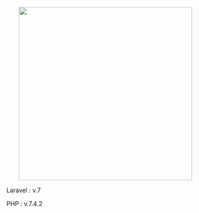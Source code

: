<p align="center"><img src="https://res.cloudinary.com/dtfbvvkyp/image/upload/v1566331377/laravel-logolockup-cmyk-red.svg" width="400"></p>


   <ol> Laravel : v.7 </ol>
    <ol> PHP : v.7.4.2 </ol>
   
   
  
